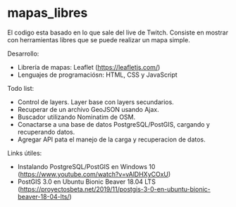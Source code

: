 # mapas_libres
El codigo esta basado en lo que sale del live de Twitch. Consiste en mostrar con herramientas libres que se puede realizar un mapa simple.

Desarrollo:
- Librería de mapas: Leaflet (https://leafletjs.com/)
- Lenguajes de programaciósn: HTML, CSS y JavaScript

Todo list:
- Control de layers. Layer base con layers secundarios.
- Recuperar de un archivo GeoJSON usando Ajax.
- Buscador utilizando Nominatim de OSM.
- Conactarse a una base de datos PostgreSQL/PostGIS, cargando y recuperando datos.
- Agregar API pata el manejo de la carga y recuperacion de datos.

Links útiles:
* Instalando PostgreSQL/PostGIS en Windows 10 (https://www.youtube.com/watch?v=vAlDHXyCOxU)
* PostGIS 3.0 en Ubuntu Bionic Beaver 18.04 LTS (https://proyectosbeta.net/2019/11/postgis-3-0-en-ubuntu-bionic-beaver-18-04-lts/)
